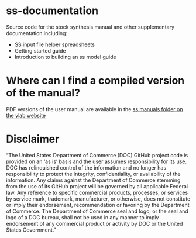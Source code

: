 # ss-documentation

Source code for the stock synthesis manual and other supplementary documentation including:

- SS input file helper spreadsheets
- Getting started guide
- Introduction to building an ss model guide

# Where can I find a compiled version of the manual?

PDF versions of the user manual are available in the [ss manuals folder on the vlab website](https://vlab.ncep.noaa.gov/web/stock-synthesis/document-library/-/document_library/0LmuycloZeIt/view/4513132)

# Disclaimer

“The United States Department of Commerce (DOC) GitHub project code is provided on an ‘as is’ basis and the user assumes responsibility for its use. DOC has relinquished control of the information and no longer has responsibility to protect the integrity, confidentiality, or availability of the information. Any claims against the Department of Commerce stemming from the use of its GitHub project will be governed by all applicable Federal law. Any reference to specific commercial products, processes, or services by service mark, trademark, manufacturer, or otherwise, does not constitute or imply their endorsement, recommendation or favoring by the Department of Commerce. The Department of Commerce seal and logo, or the seal and logo of a DOC bureau, shall not be used in any manner to imply endorsement of any commercial product or activity by DOC or the United States Government.”
